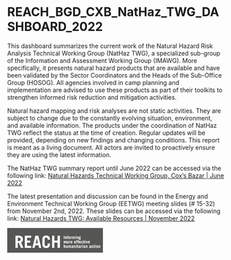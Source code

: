 # REACH_BGD_CXB_NatHaz_TWG_DASHBOARD_2022

This dashboard summarizes the current work of the Natural Hazard Risk Analysis Technical Working Group (NatHaz TWG), a specialized sub-group of the Information and Assessment Working Group (IMAWG). More specifically, it presents natural hazard products that are available and have been validated by the Sector Coordinators and the Heads of the Sub-Office Group (HOSOG). All agencies involved in camp planning and implementation are advised to use these products as part of their toolkits to strengthen informed risk reduction and mitigation activities.

Natural hazard mapping and risk analyses are not static activities. They are subject to change due to the constantly evolving situation, environment, and available information. The products under the coordination of NatHaz TWG reflect the status at the time of creation. Regular updates will be provided, depending on new findings and changing conditions. This report is meant as a living document. All actors are invited to proactively ensure they are using the latest information.

The NatHaz TWG summary report until June 2022 can be accessed via the following link: [Natural Hazards Technical Working Group, Cox’s Bazar | June 2022](https://www.impact-repository.org/document/reach/d5a0cddf/NatHaz_TWG_Summary_Report__v14.pdf)

The latest presentation and discussion can be found in the Energy and Environment Technical Working Group (EETWG) meeting slides (# 15-32) from November 2nd, 2022. These slides can be accessed via the following link: [Natural Hazards TWG: Available Resources | November 2022](https://www.humanitarianresponse.info/sites/www.humanitarianresponse.info/files/documents/files/eetwg_meeting_2_nov_2022.pdf)

![REACH](https://github.com/zia-foisal/REACH_BGD_CXB_NatHaz_TWG_DASHBOARD_2022/blob/main/www/REACH.PNG)
